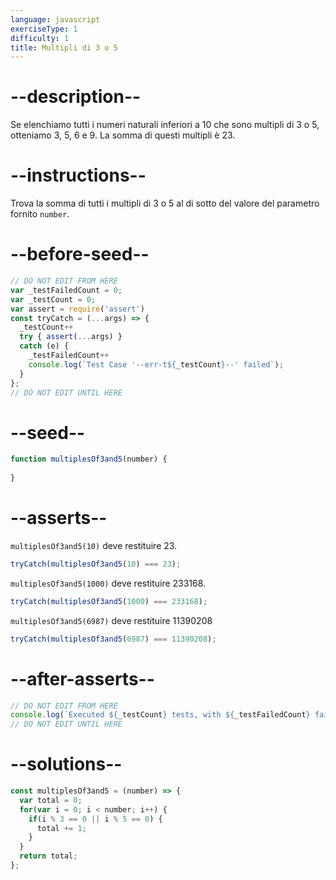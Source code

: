 ```yaml
---
language: javascript
exerciseType: 1
difficulty: 1
title: Multipli di 3 o 5
---
```


# --description--

Se elenchiamo tutti i numeri naturali inferiori a 10 che sono multipli di 3 o 5, otteniamo 3, 5, 6 e 9. La somma di questi multipli è 23.

# --instructions--

Trova la somma di tutti i multipli di 3 o 5 al di sotto del valore del parametro fornito `number`.

# --before-seed--

```javascript
// DO NOT EDIT FROM HERE
var _testFailedCount = 0;
var _testCount = 0;
var assert = require('assert')
const tryCatch = (...args) => {
  _testCount++
  try { assert(...args) }
  catch (e) {
    _testFailedCount++
    console.log(`Test Case '--err-t${_testCount}--' failed`);
  }
};
// DO NOT EDIT UNTIL HERE
```

# --seed--

```javascript
function multiplesOf3and5(number) {
  
}
```

# --asserts--

`multiplesOf3and5(10)` deve restituire 23.

```javascript
tryCatch(multiplesOf3and5(10) === 23);
```

`multiplesOf3and5(1000)` deve restituire 233168.

```javascript
tryCatch(multiplesOf3and5(1000) === 233168);
```

`multiplesOf3and5(6987)` deve restituire 11390208

```javascript
tryCatch(multiplesOf3and5(6987) === 11390208);
```

# --after-asserts--

```javascript
// DO NOT EDIT FROM HERE 
console.log(`Executed ${_testCount} tests, with ${_testFailedCount} failures`);
// DO NOT EDIT UNTIL HERE
```

# --solutions--

```javascript
const multiplesOf3and5 = (number) => {
  var total = 0;
  for(var i = 0; i < number; i++) {
    if(i % 3 == 0 || i % 5 == 0) {
      total += 1;
    }
  }
  return total;
};
```
